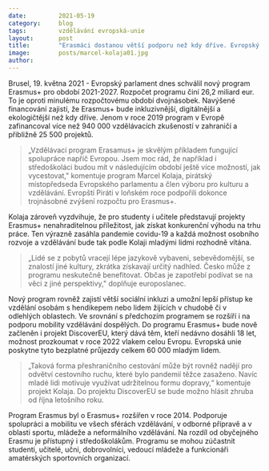 ```yaml
---
date:         2021-05-19
category:     blog
tags:         vzdělávání evropská-unie
layout:       post
title:        "Erasmáci dostanou větší podporu než kdy dříve. Evropský parlament schválil nový program Erasmus+"
image:        posts/marcel-kolaja01.jpg
author:       
---
```





Brusel, 19. května 2021 - Evropský parlament dnes schválil nový program Erasmus+ pro období 2021-2027. Rozpočet programu činí 26,2 miliard eur. To je oproti minulému rozpočtovému období dvojnásobek. Navýšené financování zajistí, že Erasmus+ bude inkluzivnější, digitálnější a ekologičtější než kdy dříve. Jenom v roce 2019 program v Evropě zafinancoval více než 940 000 vzdělávacích zkušeností v zahraničí a přibližně 25 500 projektů.

> „Vzdělávací program Erasamus+ je skvělým příkladem fungující spolupráce napříč Evropou. Jsem moc rád, že například i středoškoláci budou mít v následujícím období ještě více možností, jak vycestovat," komentuje program Marcel Kolaja, pirátský místopředseda Evropského parlamentu a člen výboru pro kulturu a vzdělávání. Evropští Piráti v loňském roce podpořili dokonce trojnásobné zvýšení rozpočtu pro Erasmus+.

Kolaja zároveň vyzdvihuje, že pro studenty i učitele představují projekty Erasmus+ nenahraditelnou příležitost, jak získat konkurenční výhodu na trhu práce. Ten výrazně zasáhla pandemie covidu-19 a každá možnost osobního rozvoje a vzdělávání bude tak podle Kolaji mladými lidmi rozhodně vítána. 

> „Lidé se z pobytů vracejí lépe jazykově vybaveni, sebevědomější, se znalostí jiné kultury, zkrátka získavají určitý nadhled. Česko může z programu neskutečně benefitovat. Občas je zapotřebí podívat se na věci z jiné perspektivy," doplňuje europoslanec.

Nový program rovněž zajistí větší sociální inkluzi a umožní lepší přístup ke vzdělání osobám s hendikepem nebo lidem žijících v chudobě či v odlehlých oblastech. Ve srovnání s předchozím programem se rozšíří i na podporu mobility vzdělávání dospělých. Do programu Erasmus+ bude nově začleněn i projekt DiscoverEU, který dává těm, kteří nedávno dosáhli 18 let, možnost prozkoumat v roce 2022 vlakem celou Evropu. Evropská unie poskytne tyto bezplatné průjezdy celkem 60 000 mladým lidem.

> „Taková forma přeshraničního cestování může být rovněž nadějí pro odvětví cestovního ruchu, které bylo pandemií těžce zasaženo. Navíc mladé lidi motivuje využívat udržitelnou formu dopravy,“ komentuje projekt Kolaja. Do projektu DiscoverEU se bude možno hlásit zhruba od října letošního roku.

Program Erasmus byl o Erasmus+ rozšířen v roce 2014. Podporuje spolupráci a mobilitu ve všech sférách vzdělávání, v odborné přípravě a v oblasti sportu, mládeže a neformálního vzdělávání. Na rozdíl od obyčejného Erasmu je přístupný i středoškolákům. Programu se mohou zúčastnit studenti, učitelé, učni, dobrovolníci, vedoucí mládeže a funkcionáři amatérských sportovních organizací.
